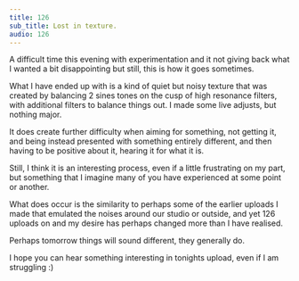 ```yaml
---
title: 126
sub_title: Lost in texture.
audio: 126
---
```

A difficult time this evening with experimentation and it not giving back what I wanted a bit disappointing but still, this is how it goes sometimes. 

What I have ended up with is a kind of quiet but noisy texture that was created by balancing 2 sines tones on the cusp of high resonance filters, with additional filters to balance things out. I made some live adjusts, but nothing major.

It does create further difficulty when aiming for something, not getting it, and being instead presented with something entirely different, and then having to be positive about it, hearing it for what it is.

Still, I think it is an interesting process, even if a little frustrating on my part, but something that I imagine many of you have experienced at some point or another.

What does occur is the similarity to perhaps some of the earlier uploads I made that emulated the noises around our studio or outside, and yet 126 uploads on and my desire has perhaps changed more than I have realised. 

Perhaps tomorrow things will sound different, they generally do.

I hope you can hear something interesting in tonights upload, even if I am struggling :)